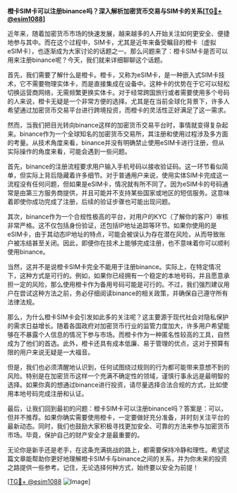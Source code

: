 **橙卡SIM卡可以注册binance吗？深入解析加密货币交易与SIM卡的关系[[TG💪+ @esim1088](https://t.me/s/esim1088)]**

近年来，随着加密货币市场的快速发展，越来越多的人开始关注如何更安全、便捷地参与其中。而在这个过程中，SIM卡，尤其是近年来备受瞩目的橙卡（虚拟eSIM卡），也逐渐成为大家讨论的话题之一。那么问题来了：橙卡SIM卡是否可以用来注册binance呢？今天，我们就来详细聊聊这个话题。

首先，我们需要了解什么是橙卡。橙卡，又称为eSIM卡，是一种嵌入式SIM卡技术，它不需要物理实体卡，而是直接集成在设备中。这种卡的优势在于它可以轻松切换运营商网络，无需频繁更换实体卡。对于经常跨国旅行或者需要使用多个号码的人来说，橙卡无疑是一个非常方便的选择。尤其是在当前全球化背景下，许多人希望通过加密货币交易平台进行跨境投资，而橙卡的灵活性正好满足了这一需求。

然而，当我们把目光转向binance这样的加密货币交易平台时，事情就变得复杂起来。binance作为一个全球知名的加密货币交易所，其注册和使用过程涉及多方面的考量。从技术角度来看，binance并没有明确禁止使用eSIM卡进行注册，但从实际操作的角度来看，可能会遇到一些问题。

首先，binance的注册流程要求用户输入手机号码以接收验证码。这一环节看似简单，但实际上背后隐藏着许多细节。对于普通用户来说，使用实体SIM卡完成这一流程没有任何问题，但如果是eSIM卡，情况就有所不同了。因为eSIM卡的号码通常是由第三方服务商提供，并且可能并不支持某些国家或地区的短信服务。这意味着即使你成功完成了注册，后续的验证步骤也可能出现问题。

其次，binance作为一个合规性极高的平台，对用户的KYC（了解你的客户）审核非常严格。这不仅包括身份验证，还包括IP地址追踪等环节。如果你使用的是eSIM卡，由于其动态IP地址的特点，可能会被误认为存在潜在风险，从而导致账户被冻结甚至关闭。因此，即便你在技术上能够完成注册，也不意味着你可以顺利使用binance。

当然，这并不是说橙卡SIM卡完全不能用于注册binance。实际上，在特定情况下，这种方式是可行的。例如，如果你已经拥有一个稳定的本地号码，并且愿意承担一定的风险，那么使用橙卡作为备用号码可能是可行的。不过，我们强烈建议用户在尝试这种方法之前，务必仔细阅读binance的相关政策，并确保自己遵守所有法律法规。

那么，为什么橙卡SIM卡会引发如此多的关注呢？这主要源于现代社会对隐私保护的需求日益增长。随着各国政府对加密货币行业的监管力度加大，许多用户希望能够在不暴露个人信息的情况下参与市场。而橙卡作为一种匿名性较高的工具，自然成为了他们的首选。此外，橙卡还具有成本低廉、易于管理的优点，这对于预算有限的用户来说无疑是一大福音。

但是，我们也必须清醒地认识到，任何试图绕过规则的行为都可能带来意想不到的风险。特别是在加密货币这样一个充满不确定性的领域，谨慎行事永远是最明智的选择。如果你真的想通过binance进行投资，请尽量选择合法合规的方式，比如使用本地号码完成注册和认证。

最后，让我们回到最初的问题：橙卡SIM卡可以注册binance吗？答案是：可以，但并不推荐。如果你确实需要使用橙卡，一定要做好充分准备，并时刻关注平台的最新动态。同时，我们也鼓励大家积极寻找更加安全、可靠的方法来参与加密货币市场。毕竟，保护自己的财产安全才是最重要的。

无论你是新手还是老手，在这条充满挑战的路上，都需要保持冷静和理性。希望这篇文章能帮助你更好地理解橙卡SIM卡与binance之间的关系，并为你未来的投资之路提供一些参考。记住，无论选择何种方式，始终要以安全为前提！

[[TG💪+ @esim1088](https://t.me/s/esim1088) ![Image](https://i.postimg.cc/4NQfJmqS/Snipaste-2025-05-13-00-14-12.png)]